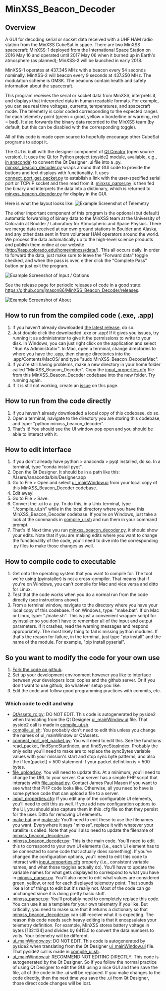# MinXSS_Beacon_Decoder
## Overview
A GUI for decoding serial or socket data received with a UHF HAM radio station from the MinXSS CubeSat in space. There are two MinXSS spacecraft: MinXSS-1 deployed from the International Space Station on 2016 May 16 and operated until 2017 May 06 when it burned up in Earth's atmosphere (as planned); MinXSS-2 will be launched in early 2018. 

MinXSS-1 operates at 437.345 MHz with a beacon every 54 seconds nominally. MinXSS-2 will beacon every 9 seconds at 437.250 MHz. The modulation scheme is GMSK. The beacons contain health and safety information about the spacecraft. 

This program receives the serial or socket data from MinXSS, interprets it, and displays that interpreted data in human readable formats. For example, you can see real time voltages, currents, temperatures, and spacecraft mode. The telemetry is color coded corresponding to the expected ranges for each telemetry point (green = good, yellow = borderline or warning, red = bad). It also forwards the binary data recorded to the MinXSS team (by default, but this can be disabled with the corresponding toggle). 

All of this code is made open source to hopefully encourage other CubeSat programs to adopt it. 

The GUI is built with the designer component of [Qt Creator](https://www.qt.io/download) (open source version). It uses the [Qt for Python project](https://www.qt.io/qt-for-python) (pyside2 module, available, e.g., [in anaconda](https://anaconda.org/conda-forge/pyside2)) to convert the Qt Designer .ui file into a .py. [minxss_beacon_decoder.py](minxss_beacon_decoder.py) wraps around that GUI code to provide the buttons and text displays with functionality. It uses [connect_port_get_packet.py](connect_port_get_packet.py) to establish a link with the user-specified serial port or TCP/IP socket and then read from it. [minxss_parser.py](minxss_parser.py) is then fed the binary and interprets the data into a dictionary, which is returned to [minxss_beacon_decoder.py](minxss_beacon_decoder.py) for display in the GUI. 

Here is what the layout looks like: 
![Example Screenshot of Telemetry](/screenshots/in_operation1_v1.1.0.png)

The other important component of this program is the optional (but default) automatic forwarding of binary data to the MinXSS team at the University of Colorado at Boulder / Laboratory for Atmospheric and Space Physics. There we merge data received at our own ground stations in Boulder and Alaska, and any other data sent in from volunteer HAM operators around the world. We process the data automatically up to the high-level science products and publish them online at our website (http://lasp.colorado.edu/home/minxss/data/). This all occurs daily. 
In order to forward the data, just make sure to leave the "Forward data" toggle checked, and when the pass is over, either click the "Complete Pass" button or just exit the program. 

![Example Screenshot of Input / Options](/screenshots/in_operation2v1.1.0.png)

See the release page for periodic releases of code in a good state: https://github.com/jmason86/MinXSS_Beacon_Decoder/releases. 

![Example Screenshot of About](/screenshots/in_operation3v1.1.0.png)

## How to run from the compiled code (.exe, .app)
1. If you haven't already downloaded [the latest release](https://github.com/jmason86/MinXSS_Beacon_Decoder/releases), do so. 
2. Just double click the downloaded .exe or .app! If it gives you issues, try running it as administrator to give it the permissions to write to your disk. In Windows, you can just right click on the application and select "Run As Administrator". In Mac, open a terminal, change directories to where you have the .app, then change directories into the .app/Contents/MacOS/ and type "sudo MinXSS_Beacon_DecoderMac". 
3. If you're still having problems, make a new directory in your <username> home folder called "MinXSS_Beacon_Decoder". Copy the [input_properties.cfg](input_properties.cfg) file from this MinXSS_Beacon_Decoder codebase into the new folder. Try running again.
4. If it is still not working, create an [issue](https://github.com/jmason86/MinXSS_Beacon_Decoder/issues) on this page. 

## How to run from the code directly
1. If you haven't already downloaded a local copy of this codebase, do so. 
2. Open a terminal, navigate to the directory you are storing this codebase, and type: "python minxss_beacon_decoder". 
3. That's it! You should see the UI window pop open and you should be able to interact with it. 

## How to edit interface
1. If you don't already have python > anaconda > pyqt installed, do so. In a terminal, type "conda install pyqt".
2. Open the Qt Designer. It should be in a path like this: /Users/<username>/anaconda/bin/Designer.app
3. Go to File > Open and select [ui_mainWindow.ui](ui_mainWindow.ui) from your local copy of this MinXSS_Beacon_Decoder codebase. 
4. Edit away! 
5. Go to File > Save. 
6. Convert the .ui to a .py. To do this, in a Unix terminal, type "./compile_ui.sh" while in the local directory where you have this MinXSS_Beacon_Decoder codebase. If you're on Windows, just take a look at the commands in [compile_ui.sh](compile_ui.sh) and run them in your command prompt. 
7. That's it! Next time you run [minxss_beacon_decoder.py](minxss_beacon_decoder.py), it should show your edits. Note that if you are making edits where you want to change the functionality of the code, you'll need to dive into the corresponding .py files to make those changes as well. 

## How to compile code to executable
1. Get onto the operating system that you want to compile for. The tool we're using (pyinstaller) is not a cross-compiler. That means that if you're on Windows, you can't compile for Mac and vice versa and ditto for Linux. 
2. Test that the code works when you do a normal run from the code directly (see instructions above). 
3. From a terminal window, navigate to the directory where you have your local copy of this codebase. If on Windows, type: "make.bat". If on Mac or Linux, type: "./make.sh". This is just a convenient wrapper script for pyinstaller so you don't have to remember all of the input and output parameters. If it crashes, read the warning messages and respond appropriately. The most likely thing to fail is missing python modules. If that's the reason for failure, in the terminal, just type "pip install" and the name of the module. For example, "pip install pyserial". 

## So you want to modify the code for your own use
1. [Fork the code on github](https://help.github.com/articles/fork-a-repo/).
2. Set up your development environment however you like to interface between your developers local copies and the github server. Or if you don't want to use github, do whatever setup you like. 
3. Edit the code and follow good programming practices with commits, etc. 

### Which code to edit and why
* [QtAssets_rc.py](QtAssets_rc.py): DO NOT EDIT. This code is autogenerated by pyside2 when translating from the Qt Designer [ui_mainWindow.ui](ui_mainWindow.ui) file. That pyside2 call is made in [compile_ui.sh](compile_ui.sh). 
* [compile_ui.sh](compile_ui.sh): You probably don't need to edit this unless you change the names of ui_mainWindow or QtAssets. 
* [connect_port_get_packet.py](connect_port_get_packet.py): You will need to edit this. See the functions read_packet,  findSyncStartIndex, and findSyncStopIndex. Probably the only edits you'll need to make are to replace the syncBytes variable values with your mission's start and stop sync byte patterns, and also the if len(packet) > 500 statement if your packet defintiion is > 500 bytes. 
* [file_upload.py](file_upload.py): You will need to update this. At a minimum, you'll need to change the URL to your server. Our server has a simple PHP script that interacts with [file_upload.py](file_upload.py). Contact James Paul Mason if you want to see what that PHP code looks like. Otherwise, all you need to have is some python code that can upload a file to a server. 
* [input_properties.cfg](input_properties.cfg): If you edit any of the configurable UI elements, you'll need to edit this as well. If you add new configuration options to the UI, you should also capture them in this .cfg file so that they persist for the user. Ditto for removing UI elements. 
* [make.bat](make.bat) and [make.sh](make.sh): You'll need to edit these to use the filenames you want. Everywhere it says "minxss", replace it with whatever your satellite is called. Note that you'll also need to update the filename of [minxss_beacon_decoder.py](minxss_beacon_decoder.py). 
* [minxss_beacon_decoder.py](minxss_beacon_decoder.py): This is the main code. You'll need to edit this to correspond to your own UI elements (i.e., each UI element has to be connected to some code that actually does something). If you've changed the configuration options, you'll need to edit this code to interact with [input_properties.cfg](input_properties.cfg) properly (i.e., consistent variable names, and what those toggles actually do). You'll have to update the variable names for what gets displayed to correspond to what you have in [minxss_parser.py](minxss_parser.py). You'll also need to edit what values are considered green, yellow, or red for each displayed telemetry point. That sounds like a lot of things to edit but it's really not. Most of the code can go unchanged since it is doing pretty basic stuff. 
* [minxss_parser.py](minxss_parser.py): You'll probably need to completely replace this code. You can use it as a template for your own telemetry if you like. But critically, you need to make sure that it returns a dictionary so that [minxss_beacon_decoder.py](minxss_beacon_decoder.py) can still receive what it is expecting. The reason this code needs such heavy editing is that it encapsulates your telemetry definition. For example, MinXSS stores battery voltage in bytes [132:134] and divides by 6415.0 to convert the data numbers to volts. Your telemetry will be different. 
* [ui_mainWindow.py](ui_mainWindow.py): DO NOT EDIT. This code is autogenerated by pyside2 when translating from the Qt Designer [ui_mainWindow.ui](ui_mainWindow.ui) file. That pyside2 call is made in [compile_ui.sh](compile_ui.sh).
* [ui_mainWindow.ui](ui_mainWindow.ui): RECOMMEND NOT EDITING DIRECTLY. This code is autogenerated by the Qt Designer. So if you follow the normal practice of using Qt Designer to edit the GUI using a nice GUI and then save the file, all of the code in the .ui will be replaced. If you make changes to the code directly, then the next time you save the .ui from Qt Designer, those direct code changes will be lost. 
